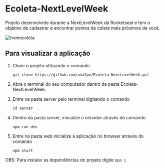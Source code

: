 # Ecoleta-NextLevelWeek
Projeto desenvolvido durante a NextLevelWeek da Rocketseat e tem o objetivo de cadastrar e encontrar pontos de coleta mais próximos de você.

![homecoleta](https://user-images.githubusercontent.com/48724163/87795980-25169600-c81f-11ea-9ceb-d299c857af94.png)


## Para visualizar a aplicação

1. Clone o projeto utilizando o comando

   `git clone https://github.com/ana2pn/Ecoleta-NextLevelWeek.git`

2. Abra o terminal do seu computador dentro da pasta Ecoleta-NextLevelWeek.

3. Entre na pasta server pelo terminal digitando o comando

    `cd server`
 
4. Dentro da pasta server, inicialize o servidor através do comando

   `npm run dev`

5. Entre na pasta web inicialize a aplicação no browser através do comando

   `npm start`


OBS: Para instalar as dependências do projeto digite `npm i`
